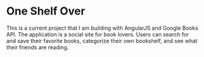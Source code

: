 # One Shelf Over

This is a current project that I am building with AngularJS and Google Books API.
The application is a social site for book lovers. Users can search for and save
their favorite books, categorize their own bookshelf, and see what their friends
are reading.
